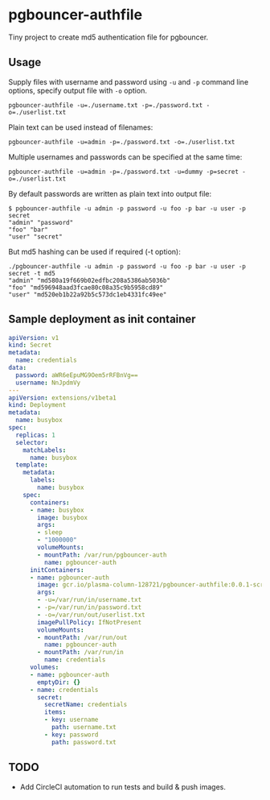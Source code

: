 # pgbouncer-authfile

Tiny project to create md5 authentication file for pgbouncer.

## Usage

Supply files with username and password using `-u` and `-p` command line options, specify output file with `-o` option.

```
pgbouncer-authfile -u=./username.txt -p=./password.txt -o=./userlist.txt
```

Plain text can be used instead of filenames:

```
pgbouncer-authfile -u=admin -p=./password.txt -o=./userlist.txt
```

Multiple usernames and passwords can be specified at the same time:

```
pgbouncer-authfile -u=admin -p=./password.txt -u=dummy -p=secret -o=./userlist.txt
```

By default passwords are written as plain text into output file:

```
$ pgbouncer-authfile -u admin -p password -u foo -p bar -u user -p secret
"admin" "password"
"foo" "bar"
"user" "secret"
```

But md5 hashing can be used if required (-t option):

```
./pgbouncer-authfile -u admin -p password -u foo -p bar -u user -p secret -t md5
"admin" "md580a19f669b02edfbc208a5386ab5036b"
"foo" "md596948aad3fcae80c08a35c9b5958cd89"
"user" "md520eb1b22a92b5c573dc1eb4331fc49ee"
```

## Sample deployment as init container

```yaml
apiVersion: v1
kind: Secret
metadata:
  name: credentials
data:
  password: aWR6eEpuMG9Oem5rRFBnVg==
  username: NnJpdmVy
---
apiVersion: extensions/v1beta1
kind: Deployment
metadata:
  name: busybox
spec:
  replicas: 1
  selector:
    matchLabels:
      name: busybox
  template:
    metadata:
      labels:
        name: busybox
    spec:
      containers:
      - name: busybox
        image: busybox
        args:
        - sleep
        - "1000000"
        volumeMounts:
        - mountPath: /var/run/pgbouncer-auth
          name: pgbouncer-auth
      initContainers:
      - name: pgbouncer-auth
        image: gcr.io/plasma-column-128721/pgbouncer-authfile:0.0.1-scratch
        args:
        - -u=/var/run/in/username.txt
        - -p=/var/run/in/password.txt
        - -o=/var/run/out/userlist.txt
        imagePullPolicy: IfNotPresent
        volumeMounts:
        - mountPath: /var/run/out
          name: pgbouncer-auth
        - mountPath: /var/run/in
          name: credentials
      volumes:
      - name: pgbouncer-auth
        emptyDir: {}
      - name: credentials
        secret:
          secretName: credentials
          items:
          - key: username
            path: username.txt
          - key: password
            path: password.txt
```

## TODO

* Add CircleCI automation to run tests and build & push images.
